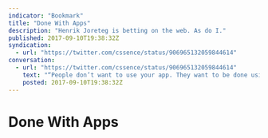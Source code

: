 ```yaml
---
indicator: "Bookmark"
title: "Done With Apps"
description: "Henrik Joreteg is betting on the web. As do I."
published: 2017-09-10T19:38:32Z
syndication:
  - url: "https://twitter.com/cssence/status/906965132059844614"
conversation:
  - url: "https://twitter.com/cssence/status/906965132059844614"
    text: "“People don’t want to use your app. They want to be done using your app.” [@HenrikJoreteg](https://twitter.com/HenrikJoreteg) [joreteg.com/blog/betting-on-the-web](https://joreteg.com/blog/betting-on-the-web)"
    posted: 2017-09-10T19:38:32Z
---
```


# Done With Apps
